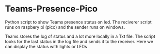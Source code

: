 # Teams-Presence-Pico
Python script to show Teams presence status on led.  The reciverer script runs on raspbery pi (pico) and the sender runs on windows.

Teams stores the log of status and a lot more locally in a Txt file.
The script looks for the last status in the log file and sends it to the receiver. Here we can display the status with lights or LEDs 
